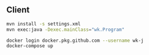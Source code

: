## Client

```bash
mvn install -s settings.xml
mvn exec:java -Dexec.mainClass="wk.Program"
```

```bash
docker login docker.pkg.github.com --username wk-j
docker-compose up
```